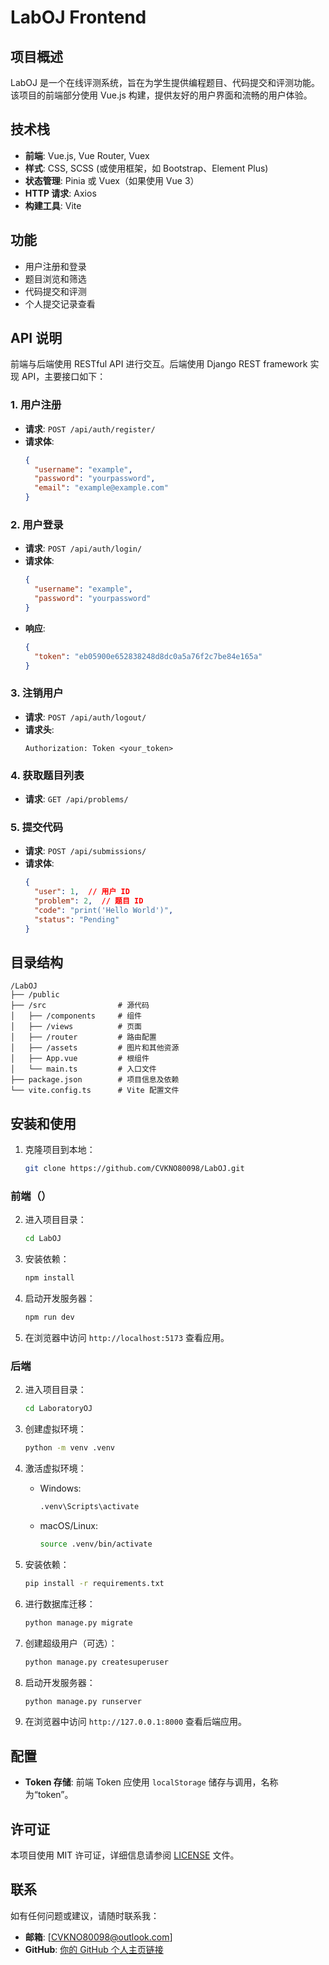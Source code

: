 # LabOJ Frontend

## 项目概述

LabOJ 是一个在线评测系统，旨在为学生提供编程题目、代码提交和评测功能。该项目的前端部分使用 Vue.js 构建，提供友好的用户界面和流畅的用户体验。

## 技术栈

- **前端**: Vue.js, Vue Router, Vuex
- **样式**: CSS, SCSS (或使用框架，如 Bootstrap、Element Plus)
- **状态管理**: Pinia 或 Vuex（如果使用 Vue 3）
- **HTTP 请求**: Axios
- **构建工具**: Vite

## 功能

- 用户注册和登录
- 题目浏览和筛选
- 代码提交和评测
- 个人提交记录查看

## API 说明

前端与后端使用 RESTful API 进行交互。后端使用 Django REST framework 实现 API，主要接口如下：

### 1. 用户注册
- **请求**: `POST /api/auth/register/`
- **请求体**:
  ```json
  {
    "username": "example",
    "password": "yourpassword",
    "email": "example@example.com"
  }
  ```

### 2. 用户登录
- **请求**: `POST /api/auth/login/`
- **请求体**:
  ```json
  {
    "username": "example",
    "password": "yourpassword"
  }
  ```
- **响应**:
  ```json
  {
    "token": "eb05900e652838248d8dc0a5a76f2c7be84e165a"
  }
  ```

### 3. 注销用户
- **请求**: `POST /api/auth/logout/`
- **请求头**:
  ```
  Authorization: Token <your_token>
  ```

### 4. 获取题目列表
- **请求**: `GET /api/problems/`

### 5. 提交代码
- **请求**: `POST /api/submissions/`
- **请求体**:
  ```json
  {
    "user": 1,  // 用户 ID
    "problem": 2,  // 题目 ID
    "code": "print('Hello World')",
    "status": "Pending"
  }
  ```

## 目录结构

```
/LabOJ
├── /public             
├── /src                # 源代码
│   ├── /components     # 组件
│   ├── /views          # 页面
│   ├── /router         # 路由配置
│   ├── /assets         # 图片和其他资源
│   ├── App.vue         # 根组件
│   └── main.ts         # 入口文件
├── package.json        # 项目信息及依赖
└── vite.config.ts      # Vite 配置文件
```

## 安装和使用


1. 克隆项目到本地：

   ```bash
   git clone https://github.com/CVKNO80098/LabOJ.git
   ```

### 前端（）
2. 进入项目目录：

   ```bash
   cd LabOJ
   ```

3. 安装依赖：

   ```bash
   npm install
   ```

4. 启动开发服务器：

   ```bash
   npm run dev
   ```

5. 在浏览器中访问 `http://localhost:5173` 查看应用。

### 后端
2. 进入项目目录：

   ```bash
   cd LaboratoryOJ
   ```
3. 创建虚拟环境：

   ```bash
   python -m venv .venv
   ```

4. 激活虚拟环境：

   - Windows:

     ```bash
     .venv\Scripts\activate
     ```

   - macOS/Linux:

     ```bash
     source .venv/bin/activate
     ```

5. 安装依赖：

   ```bash
   pip install -r requirements.txt
   ```

6. 进行数据库迁移：

   ```bash
   python manage.py migrate
   ```

7. 创建超级用户（可选）：

   ```bash
   python manage.py createsuperuser
   ```

8. 启动开发服务器：

   ```bash
   python manage.py runserver
   ```

9. 在浏览器中访问 `http://127.0.0.1:8000` 查看后端应用。

## 配置

- **Token 存储**: 前端 Token 应使用 `localStorage` 储存与调用，名称为“token”。

## 许可证

本项目使用 MIT 许可证，详细信息请参阅 [LICENSE](LICENSE) 文件。

## 联系

如有任何问题或建议，请随时联系我：

- **邮箱**: [CVKNO80098@outlook.com]
- **GitHub**: [你的 GitHub 个人主页链接](https://github.com/CVKNO80098)
